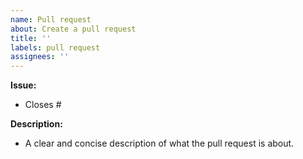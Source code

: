 ```yaml
---
name: Pull request
about: Create a pull request
title: ''
labels: pull request
assignees: ''
---
```


**Issue:**
- Closes #<issue number>


**Description:**
- A clear and concise description of what the pull request is about.
